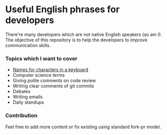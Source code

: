 # Useful English phrases for developers

There're many developers which are not native English speakers (so am I).
The objective of this repository is to help the developers to improve communication skills.

### Topics which I want to cover
- [Names for characters in a keyboard](keyboard-signs.md)
- Computer science terms
- Giving polite comments on code review
- Writing clear comments of git commits
- Debates
- Writing emails
- Daily standups

### Contribution

Feel free to add more content or fix existing using standard fork-pr model.
